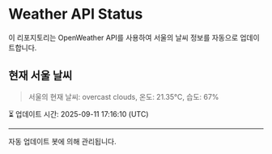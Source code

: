 
# Weather API Status

이 리포지토리는 OpenWeather API를 사용하여 서울의 날씨 정보를 자동으로 업데이트합니다.

## 현재 서울 날씨
> 서울의 현재 날씨: overcast clouds, 온도: 21.35°C, 습도: 67%

⏳ 업데이트 시간: 2025-09-11 17:16:10 (UTC)

---
자동 업데이트 봇에 의해 관리됩니다.
